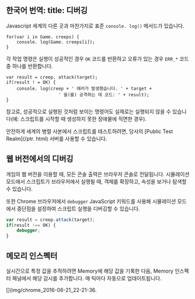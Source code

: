 한국어 번역: title: 디버깅
---

Javascript 세계의 다른 곳과 마찬가지로 표준 `console. log()` 메서드가 있습니다.

	for(var i in Game. creeps) {
        console. log(Game. creeps[i]);
    }

각 작업 명령은 실행이 성공적인 경우 `OK` 코드를 반환하고 오류가 있는 경우 `ERR_*` 코드 중 하나를 반환합니다.

	var result = creep. attack(target);
    if(result ! = OK) {
        console. log(creep + ' 에러가 발생했습니다. ' + target +
                        ' 을(를) 공격하는 데 코드: ' + result);
    }

참고로, 성공적으로 실행된 것처럼 보이는 명령어도 실제로는 실행되지 않을 수 있습니다(예: 스크립트를 시작할 때 생성하지 못한 장애물에 직면한 경우).

안전하게 세계의 병렬 사본에서 스크립트를 테스트하려면, 당사의 [Public Test Realm](/ptr. html) 서버를 사용할 수 있습니다.

## 웹 버전에서의 디버깅

게임의 웹 버전을 이용할 때, 모든 콘솔 출력은 브라우저 콘솔로 전달됩니다. 시뮬레이션 모드에서 스크립트가 브라우저에서 실행될 때, 객체를 확장하고, 속성을 보거나 탐색할 수 있습니다.

또한 Chrome 브라우저에서 `debugger` JavaScript 키워드를 사용해 시뮬레이션 모드에서 중단점을 설정하여 스크립트 실행을 디버깅할 수 있습니다.

```javascript
var result = creep.attack(target);
if(result !== OK) {
    debugger;
}
```

## 메모리 인스펙터

실시간으로 특정 값을 추적하려면 Memory에 해당 값을 기록한 다음, Memory 인스펙터 패널에서 해당 감시를 추가합니다. 매 틱마다 자동으로 업데이트됩니다.

[](img/chrome_2016-06-21_22-21-36.